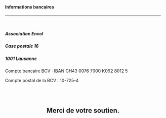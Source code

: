 #### Informations bancaires
<hr>

<br/>

##### Association Envol

##### Case postale 16

##### 1001 Lausanne

Compte bancaire BCV : IBAN CH43 0076 7000 K092 8012 5

Compte postal de la BCV : 10-725-4

<br />
<br />

<div align="center" class="text-brand-dark-blue font-semibold">
  
  ## Merci de votre soutien.

</div>

